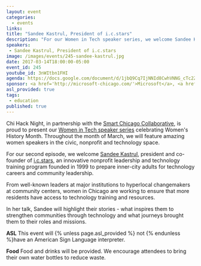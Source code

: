 ```yaml
---
layout: event
categories:
  - events 
links:
title: "Sandee Kastrul, President of i.c.stars"
description: "For our Women in Tech speaker series, we welcome Sandee Kastrul, president and co-founder of i.c.stars, an innovative nonprofit leadership and technology training program founded in 1999 to prepare inner-city adults for technology careers and community leadership."
speakers:
 - Sandee Kastrul, President of i.c.stars
image: /images/events/245-sandee-kastrul.jpg
date: 2017-03-14T18:00:00-05:00
event_id: 245
youtube_id: 3nWItbn1FHI
agenda: https://docs.google.com/document/d/1jbQ9Cq7IjNNId8CwhVNNG_cTc2ZNRvCtpTCibwY4ZE4/edit#
sponsor: <a href='http://microsoft-chicago.com/'>Microsoft</a>, <a href='http://smartchicagocollaborative.org/'>Smart Chicago</a>
asl_provided: true
tags: 
 - education
published: true
---
```


Chi Hack Night, in partnership with the [Smart Chicago Collaborative](http://smartchicagocollaborative.org/), is proud to present our [Women in Tech speaker series](https://chihacknight.org/blog/2017/03/07/presenting-the-women-in-tech-speaker-series.html) celebrating Women's History Month. Throughout the month of March, we will feature amazing women speakers in the civic, nonprofit and technology space.

For our second episode, we welcome [Sandee Kastrul](https://twitter.com/SandeeKastrul), president and co-founder of [i.c.stars](http://www.icstars.org/), an innovative nonprofit leadership and technology training program founded in 1999 to prepare inner-city adults for technology careers and community leadership.

From well-known leaders at major institutions to hyperlocal changemakers at community centers, women in Chicago are working to ensure that more residents have access to technology training and resources. 

In her talk, Sandee will highlight their stories - what inspires them to strengthen communities through technology and what journeys brought them to their roles and missions.

**ASL** This event will {% unless page.asl_provided %} not {% endunless %}have an American Sign Language interpreter.

**Food** Food and drinks will be provided. We encourage attendees to bring their own water bottles to reduce waste.
